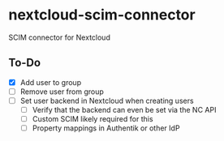 # nextcloud-scim-connector
SCIM connector for Nextcloud

## To-Do

- [x] Add user to group
- [ ] Remove user from group
- [ ] Set user backend in Nextcloud when creating users
    - [ ] Verify that the backend can even be set via the NC API
    - [ ] Custom SCIM likely required for this
    - [ ] Property mappings in Authentik or other IdP
